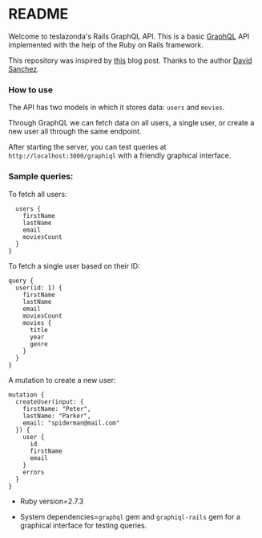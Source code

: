 # README

Welcome to teslazonda's Rails GraphQL API. This is a basic [GraphQL](https://graphql.org/) API implemented with the help of the Ruby on Rails framework. 

This repository was inspired by [this](https://www.honeybadger.io/blog/graphql-apis-for-rails/) blog post. Thanks to the author [David Sanchez](https://twitter.com/SanchezDav90).  

### How to use

The API has two models in which it stores data: `users` and `movies`.

Through GraphQL we can fetch data on all users, a single user, or create a new user all through the same endpoint.  

After starting the server, you can test queries at `http://localhost:3000/graphiql` with a friendly graphical interface.  

### Sample queries: 

To fetch all users:
```query {
  users {
    firstName
    lastName
    email
    moviesCount
  }
}
```

To fetch a single user based on their ID:
```
query {
  user(id: 1) {
    firstName
    lastName
    email
    moviesCount
    movies {
      title
      year
      genre
    }
  }
}
```

A mutation to create a new user: 

```
mutation {
  createUser(input: {
    firstName: "Peter",
    lastName: "Parker",
    email: "spiderman@mail.com"
  }) {
    user {
      id
      firstName
      email
    }
    errors
  }
}
```



* Ruby version=2.7.3

* System dependencies=`graphql` gem and `graphiql-rails` gem for a graphical interface for testing queries.
